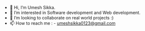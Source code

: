 - 👋 Hi, I’m Umesh Sikka.
- 👀 I’m interested in Software development and Web development.
- 🤝 I’m looking to collaborate on real world projects :)
- 📫 How to reach me : - umeshsikka0123@gmail.com

<!--
**Umesh090123/Umesh090123** is a ✨ _special_ ✨ repository because its `README.md` (this file) appears on your GitHub profile.

Here are some ideas to get you started:

- 🔭 I’m currently working on ...
- 🌱 I’m currently learning ...
- 👯 I’m looking to collaborate on ...
- 🤔 I’m looking for help with ...
- 💬 Ask me about ...
- 📫 How to reach me: ...
- 😄 Pronouns: ...
- ⚡ Fun fact: ...
-->
